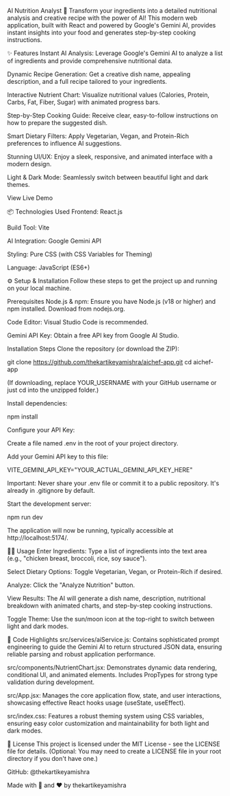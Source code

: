 AI Nutrition Analyst 🍎
Transform your ingredients into a detailed nutritional analysis and creative recipe with the power of AI! This modern web application, built with React and powered by Google's Gemini AI, provides instant insights into your food and generates step-by-step cooking instructions.

✨ Features
Instant AI Analysis: Leverage Google's Gemini AI to analyze a list of ingredients and provide comprehensive nutritional data.

Dynamic Recipe Generation: Get a creative dish name, appealing description, and a full recipe tailored to your ingredients.

Interactive Nutrient Chart: Visualize nutritional values (Calories, Protein, Carbs, Fat, Fiber, Sugar) with animated progress bars.

Step-by-Step Cooking Guide: Receive clear, easy-to-follow instructions on how to prepare the suggested dish.

Smart Dietary Filters: Apply Vegetarian, Vegan, and Protein-Rich preferences to influence AI suggestions.

Stunning UI/UX: Enjoy a sleek, responsive, and animated interface with a modern design.

Light & Dark Mode: Seamlessly switch between beautiful light and dark themes.

View Live Demo

📦 Technologies Used
Frontend: React.js

Build Tool: Vite

AI Integration: Google Gemini API

Styling: Pure CSS (with CSS Variables for Theming)

Language: JavaScript (ES6+)

⚙️ Setup & Installation
Follow these steps to get the project up and running on your local machine.

Prerequisites
Node.js & npm: Ensure you have Node.js (v18 or higher) and npm installed. Download from nodejs.org.

Code Editor: Visual Studio Code is recommended.

Gemini API Key: Obtain a free API key from Google AI Studio.

Installation Steps
Clone the repository (or download the ZIP):

git clone https://github.com/thekartikeyamishra/aichef-app.git
cd aichef-app

(If downloading, replace YOUR_USERNAME with your GitHub username or just cd into the unzipped folder.)

Install dependencies:

npm install

Configure your API Key:

Create a file named .env in the root of your project directory.

Add your Gemini API key to this file:

VITE_GEMINI_API_KEY="YOUR_ACTUAL_GEMINI_API_KEY_HERE"

Important: Never share your .env file or commit it to a public repository. It's already in .gitignore by default.

Start the development server:

npm run dev

The application will now be running, typically accessible at http://localhost:5174/.

🧑‍💻 Usage
Enter Ingredients: Type a list of ingredients into the text area (e.g., "chicken breast, broccoli, rice, soy sauce").

Select Dietary Options: Toggle Vegetarian, Vegan, or Protein-Rich if desired.

Analyze: Click the "Analyze Nutrition" button.

View Results: The AI will generate a dish name, description, nutritional breakdown with animated charts, and step-by-step cooking instructions.

Toggle Theme: Use the sun/moon icon at the top-right to switch between light and dark modes.

🧠 Code Highlights
src/services/aiService.js: Contains sophisticated prompt engineering to guide the Gemini AI to return structured JSON data, ensuring reliable parsing and robust application performance.

src/components/NutrientChart.jsx: Demonstrates dynamic data rendering, conditional UI, and animated elements. Includes PropTypes for strong type validation during development.

src/App.jsx: Manages the core application flow, state, and user interactions, showcasing effective React hooks usage (useState, useEffect).

src/index.css: Features a robust theming system using CSS variables, ensuring easy color customization and maintainability for both light and dark modes.

📄 License
This project is licensed under the MIT License - see the LICENSE file for details.
(Optional: You may need to create a LICENSE file in your root directory if you don't have one.)

GitHub: @thekartikeyamishra

Made with 🍎 and ❤️ by thekartikeyamishra

